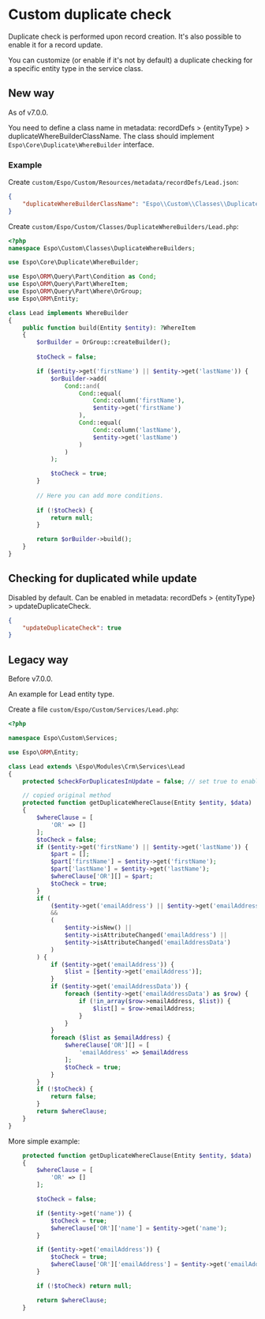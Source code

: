 # Custom duplicate check

Duplicate check is performed upon record creation. It's also possible to enable it for a record update.

You can customize (or enable if it's not by default) a duplicate checking for a specific entity type in the service class.

## New way

As of v7.0.0.

You need to define a class name in metadata: recordDefs > {entityType} > duplicateWhereBuilderClassName. The class should implement `Espo\Core\Duplicate\WhereBuilder` interface.

### Example

Create `custom/Espo/Custom/Resources/metadata/recordDefs/Lead.json`:

```json
{
    "duplicateWhereBuilderClassName": "Espo\\Custom\\Classes\\DuplicateWhereBuilders\\Lead"
}
```

Create `custom/Espo/Custom/Classes/DuplicateWhereBuilders/Lead.php`:

```php
<?php
namespace Espo\Custom\Classes\DuplicateWhereBuilders;

use Espo\Core\Duplicate\WhereBuilder;

use Espo\ORM\Query\Part\Condition as Cond;
use Espo\ORM\Query\Part\WhereItem;
use Espo\ORM\Query\Part\Where\OrGroup;
use Espo\ORM\Entity;

class Lead implements WhereBuilder
{
    public function build(Entity $entity): ?WhereItem
    {
        $orBuilder = OrGroup::createBuilder();
        
        $toCheck = false;

        if ($entity->get('firstName') || $entity->get('lastName')) {
            $orBuilder->add(
                Cond::and(
                    Cond::equal(
                        Cond::column('firstName'),
                        $entity->get('firstName')
                    ),
                    Cond::equal(
                        Cond::column('lastName'),
                        $entity->get('lastName')
                    )
                )
            );

            $toCheck = true;
        }
        
        // Here you can add more conditions.
        
        if (!$toCheck) {
            return null;
        }

        return $orBuilder->build();
    }
}
```

## Checking for duplicated while update

Disabled by default. Can be enabled in metadata: recordDefs > {entityType} > updateDuplicateCheck.

```json
{
    "updateDuplicateCheck": true
}
```

## Legacy way

Before v7.0.0.

An example for Lead entity type.

Create a file `custom/Espo/Custom/Services/Lead.php`:

```php
<?php

namespace Espo\Custom\Services;

use Espo\ORM\Entity;

class Lead extends \Espo\Modules\Crm\Services\Lead
{
    protected $checkForDuplicatesInUpdate = false; // set true to enable for update

    // copied original method
    protected function getDuplicateWhereClause(Entity $entity, $data)
    {
        $whereClause = [
            'OR' => []
        ];
        $toCheck = false;
        if ($entity->get('firstName') || $entity->get('lastName')) {
            $part = [];
            $part['firstName'] = $entity->get('firstName');
            $part['lastName'] = $entity->get('lastName');
            $whereClause['OR'][] = $part;
            $toCheck = true;
        }
        if (
            ($entity->get('emailAddress') || $entity->get('emailAddressData'))
            &&
            (
                $entity->isNew() || 
                $entity->isAttributeChanged('emailAddress') || 
                $entity->isAttributeChanged('emailAddressData')
            )
        ) {
            if ($entity->get('emailAddress')) {
                $list = [$entity->get('emailAddress')];
            }
            if ($entity->get('emailAddressData')) {
                foreach ($entity->get('emailAddressData') as $row) {
                    if (!in_array($row->emailAddress, $list)) {
                        $list[] = $row->emailAddress;
                    }
                }
            }
            foreach ($list as $emailAddress) {
                $whereClause['OR'][] = [
                    'emailAddress' => $emailAddress
                ];
                $toCheck = true;
            }
        }
        if (!$toCheck) {
            return false;
        }
        return $whereClause;
    }
}

```

More simple example:

```php
    protected function getDuplicateWhereClause(Entity $entity, $data)
    {
        $whereClause = [
            'OR' => []
        ];

        $toCheck = false;

        if ($entity->get('name')) {
            $toCheck = true;
            $whereClause['OR']['name'] = $entity->get('name');
        }

        if ($entity->get('emailAddress')) {
            $toCheck = true;
            $whereClause['OR']['emailAddress'] = $entity->get('emailAddress');
        }

        if (!$toCheck) return null;

        return $whereClause;
    }
```
